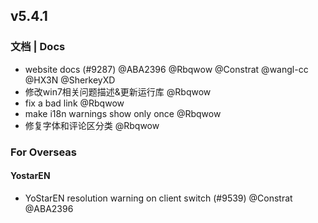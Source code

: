 ## v5.4.1

### 文档 | Docs

* website docs (#9287) @ABA2396 @Rbqwow @Constrat @wangl-cc @HX3N @SherkeyXD
* 修改win7相关问题描述&更新运行库 @Rbqwow
* fix a bad link @Rbqwow
* make i18n warnings show only once @Rbqwow
* 修复字体和评论区分类 @Rbqwow

### For Overseas

#### YostarEN

* YoStarEN resolution warning on client switch (#9539) @Constrat @ABA2396
